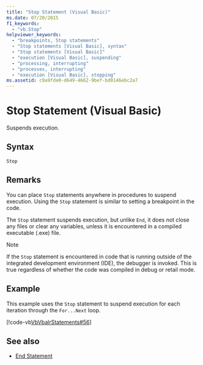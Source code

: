 ```yaml
---
title: "Stop Statement (Visual Basic)"
ms.date: 07/20/2015
f1_keywords: 
  - "vb.Stop"
helpviewer_keywords: 
  - "breakpoints, Stop statements"
  - "Stop statements [Visual Basic], syntax"
  - "Stop statements [Visual Basic]"
  - "execution [Visual Basic], suspending"
  - "processing, interrupting"
  - "processes, interrupting"
  - "execution [Visual Basic], stopping"
ms.assetid: c9a9fde0-d649-4662-9bef-bd0146ebc2a7
---
```

# Stop Statement (Visual Basic)
Suspends execution.  
  
## Syntax  
  
```  
Stop  
```  
  
## Remarks  
 You can place `Stop` statements anywhere in procedures to suspend execution. Using the `Stop` statement is similar to setting a breakpoint in the code.  
  
 The `Stop` statement suspends execution, but unlike `End`, it does not close any files or clear any variables, unless it is encountered in a compiled executable (.exe) file.  
  
> [!NOTE]
>  If the `Stop` statement is encountered in code that is running outside of the integrated development environment (IDE), the debugger is invoked. This is true regardless of whether the code was compiled in debug or retail mode.  
  
## Example  
 This example uses the `Stop` statement to suspend execution for each iteration through the `For...Next` loop.  
  
 [!code-vb[VbVbalrStatements#56](~/samples/snippets/visualbasic/VS_Snippets_VBCSharp/VbVbalrStatements/VB/Class1.vb#56)]  
  
## See also
- [End Statement](../../../visual-basic/language-reference/statements/end-statement.md)
